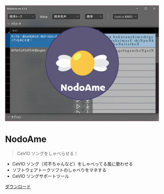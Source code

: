 <!-- _coverpage.md -->

![ss](_media/screenshot/main_top.png ':size=400')

# NodoAme

> CeVIO ソングをしゃべらせる！

- CeVIO ソング（可不ちゃんなど）をしゃべってる風に歌わせる
- ソフトウェアトークソフトのしゃべりをマネする
- CeVIO ソングサポートツール

[<span class="iconify-inline" data-icon="bx:bxs-cloud-download"></span> ダウンロード](#dl)
